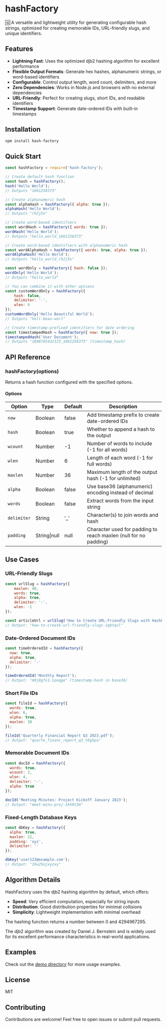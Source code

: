 # hashFactory

 🆔 A versatile and lightweight utility for generating configurable hash strings, optimized for creating memorable IDs, URL-friendly slugs, and unique identifiers.

## Features

- **Lightning Fast**: Uses the optimized djb2 hashing algorithm for excellent performance
- **Flexible Output Formats**: Generate hex hashes, alphanumeric strings, or word-based identifiers
- **Configurable**: Control output length, word count, delimiters, and more
- **Zero Dependencies**: Works in Node.js and browsers with no external dependencies
- **URL-Friendly**: Perfect for creating slugs, short IDs, and readable identifiers
- **Timestamp Support**: Generate date-ordered IDs with built-in timestamps

## Installation

```bash
npm install hash-factory
```

## Quick Start

```javascript
const hashFactory = require('hash-factory');

// Create default hash function
const hash = hashFactory();
hash('Hello World');
// Outputs "1661258373"

// Create alphanumeric hash
const alphaHash = hashFactory({ alpha: true });
alphaHash('Hello World');
// Outputs "rh2j5x"

// Create word-based identifiers
const wordHash = hashFactory({ words: true });
wordHash('Hello World');
// Outputs "hello_world_1661258373"

// Create word-based identifiers with alphanumeric hash
const wordAlphaHash = hashFactory({ words: true, alpha: true });
wordAlphaHash('Hello World');
// Outputs "hello_world_rh2j5x"

const wordOnly = hashFactory({ hash: false });
wordOnly('Hello World');
// Outputs "hello_world"

// You can combine it with other options
const customWordOnly = hashFactory({
    hash: false,
    delimiter: '-',
    wlen: 4
});
customWordOnly('Hello Beautiful World');
// Outputs "hell-beau-worl"

// Create timestamp-prefixed identifiers for date ordering
const timestampedHash = hashFactory({ now: true });
timestampedHash('User Document');
// Outputs "1698765432123_1661258373" (timestamp_hash)
```

## API Reference

### hashFactory(options)

Returns a hash function configured with the specified options.

#### Options

| Option | Type | Default | Description |
|--------|------|---------|-------------|
| `now` | Boolean | false | Add timestamp prefix to create date-ordered IDs |
| `hash` | Boolean | true | Whether to append a hash to the output |
| `wcount` | Number | -1 | Number of words to include (-1 for all words) |
| `wlen` | Number | 6 | Length of each word (-1 for full words) |
| `maxlen` | Number | 36 | Maximum length of the output hash (-1 for unlimited) |
| `alpha` | Boolean | false | Use base36 (alphanumeric) encoding instead of decimal |
| `words` | Boolean | false | Extract words from the input string |
| `delimiter` | String | '_' | Character(s) to join words and hash |
| `padding` | String\|null | null | Character used for padding to reach maxlen (null for no padding) |

## Use Cases

### URL-Friendly Slugs

```javascript
const urlSlug = hashFactory({
    maxlen: 40,
    words: true,
    alpha: true,
    delimiter: '-',
    wlen: -1
});

const articleUrl = urlSlug('How to Create URL-Friendly Slugs with HashFactory');
// Output: "how-to-create-url-friendly-slugs-1qbtqvl"
```

### Date-Ordered Document IDs

```javascript
const timeOrderedId = hashFactory({ 
  now: true,
  alpha: true,
  delimiter: '-'
});

timeOrderedId('Monthly Report');
// Output: "m9j8gfx1-ipoqge" (timestamp-hash in base36)
```

### Short File IDs

```javascript
const fileId = hashFactory({ 
  words: true,
  wlen: 6,
  alpha: true,
  maxlen: 30
});

fileId('Quarterly Financial Report Q3 2023.pdf');
// Output: "quarte_financ_report_q3_t6ghpa"
```

### Memorable Document IDs

```javascript
const docId = hashFactory({ 
  words: true, 
  wcount: 3,
  wlen: 4, 
  delimiter: '-',
  alpha: true
});

docId('Meeting Minutes: Project Kickoff January 2023');
// Output: "meet-minu-proj-1kh0t3m"
```

### Fixed-Length Database Keys

```javascript
const dbKey = hashFactory({ 
  alpha: true,
  maxlen: 12,
  padding: 'xyz',
  delimiter: ''
});

dbKey('user123@example.com');
// Output: "19u25ojxyzxy"
```

## Algorithm Details

HashFactory uses the djb2 hashing algorithm by default, which offers:

- **Speed**: Very efficient computation, especially for string inputs
- **Distribution**: Good distribution properties for minimal collisions
- **Simplicity**: Lightweight implementation with minimal overhead

The hashing function returns a number between 0 and 4294967295.

The djb2 algorithm was created by Daniel J. Bernstein and is widely used for its excellent performance characteristics in real-world applications.

## Examples

Check out the [demo directory](demo/cases.js) for more usage examples.

## License

MIT

## Contributing

Contributions are welcome! Feel free to open issues or submit pull requests.
